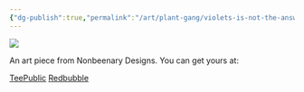 ```yaml
---
{"dg-publish":true,"permalink":"/art/plant-gang/violets-is-not-the-answer/","title":"Violets Is Not The Answer","tags":["Art","Plants and Garden"]}
---
```



![](https://baserow-media.ams3.digitaloceanspaces.com/user_files/6drt9syLTYrqNwrh5QkdI66EPXgy3uwg_67fd29c78cba4c9fa7d27bc50bb2ce06fc14e694aae952bd1164dad042cd7284.jpg)

An art piece from Nonbeenary Designs. You can get yours at:

[TeePublic](https://www.teepublic.com/t-shirt/50758448-violets-is-not-the-answer?store_id=258912)
[Redbubble](https://www.redbubble.com/shop/ap/152701966?ref=studio-promote)
